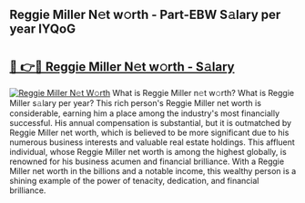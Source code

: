 ## Reggie Miller N𝚎t w𝚘rth - Part-EBW S𝚊lary per year IYQoG

# <h2><a href="http://gc1wgh.nevu.top/?p=Reggie+Miller">🔗 👉🔴 Reggie Miller N𝚎t w𝚘rth - S𝚊lary</a></h2>

[![Reggie Miller N𝚎t W𝚘rth](https://i.imgur.com/Oavwk0R.jpeg)](http://gc1wgh.nevu.top/?p=Reggie+Miller)
What is Reggie Miller n𝚎t w𝚘rth? What is Reggie Miller s𝚊lary per year?
This rich person's Reggie Miller net worth is considerable, earning him a place among the industry's most financially successful. His annual compensation is substantial, but it is outmatched by Reggie Miller net worth, which is believed to be more significant due to his numerous business interests and valuable real estate holdings. This affluent individual, whose Reggie Miller net worth is among the highest globally, is renowned for his business acumen and financial brilliance. With a Reggie Miller net worth in the billions and a notable income, this wealthy person is a shining example of the power of tenacity, dedication, and financial brilliance.
